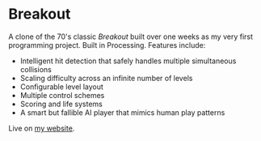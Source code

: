 # Breakout
A clone of the 70's classic *Breakout* built over one weeks as my very first programming project. Built in Processing.
Features include:
- Intelligent hit detection that safely handles multiple simultaneous collisions
- Scaling difficulty across an infinite number of levels
- Configurable level layout
- Multiple control schemes
- Scoring and life systems
- A smart but fallible AI player that mimics human play patterns

Live on [my website](https://davidhorstman.com/breakout).

